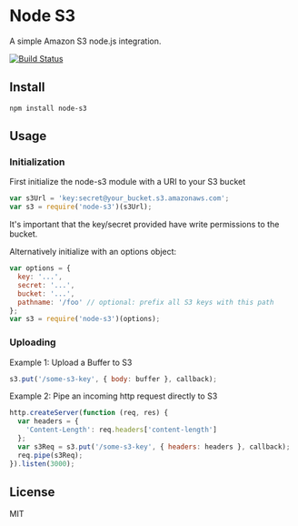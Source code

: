 # Node S3

A simple Amazon S3 node.js integration.

[![Build Status](https://travis-ci.org/watson/node-s3.png)](https://travis-ci.org/watson/node-s3)

## Install

```
npm install node-s3
```

## Usage

### Initialization

First initialize the node-s3 module with a URI to your S3 bucket

```javascript
var s3Url = 'key:secret@your_bucket.s3.amazonaws.com';
var s3 = require('node-s3')(s3Url);
```

It's important that the key/secret provided have write permissions to
the bucket.

Alternatively initialize with an options object:

```javascript
var options = {
  key: '...',
  secret: '...',
  bucket: '...',
  pathname: '/foo' // optional: prefix all S3 keys with this path
};
var s3 = require('node-s3')(options);
```

### Uploading

Example 1: Upload a Buffer to S3

```javascript
s3.put('/some-s3-key', { body: buffer }, callback);
```

Example 2: Pipe an incoming http request directly to S3

```javascript
http.createServer(function (req, res) {
  var headers = {
    'Content-Length': req.headers['content-length']
  };
  var s3Req = s3.put('/some-s3-key', { headers: headers }, callback);
  req.pipe(s3Req);
}).listen(3000);
```

## License

MIT

